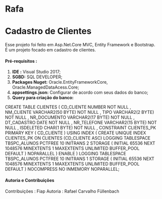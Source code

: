 # Rafa
<h1>Cadastro de Clientes</h1>

Esse projeto foi feito em Asp.Net.Core MVC, Entity Framework e Bootstrap.
É um projeto focado em cadastro de clientes.

<h4>Pré-requisitos :</h4>

1. <b>IDE :</b> Visual Studio 2017;
1. <b>SGBD:</b> SQL DEVELOPER;
1. <b>Packages Nuget:</b> Oracle.EntityFrameworkCore, Oracle.ManagedDataAcess.Core;
1. <b>appsettings.json:</b> Configurar de acordo com seus dados do banco;
1. <b>Query para criação do banco:</b>

CREATE TABLE CLIENTES 
(
  CD_CLIENTE NUMBER NOT NULL 
, NM_CLIENTE VARCHAR2(50 BYTE) NOT NULL 
, TIPO VARCHAR2(2 BYTE) NOT NULL 
, NR_DOCUMENTO VARCHAR2(17 BYTE) NOT NULL 
, DT_CADASTRO DATE NOT NULL 
, NR_TELEFONE VARCHAR2(15 BYTE) NOT NULL 
, ISDELETED CHAR(1 BYTE) NOT NULL 
, CONSTRAINT CLIENTES_PK PRIMARY KEY 
  (
    CD_CLIENTE 
  )
  USING INDEX 
  (
      CREATE UNIQUE INDEX CLIENTES_PK ON CLIENTES (CD_CLIENTE ASC) 
      LOGGING 
      TABLESPACE TBSPC_ALUNOS 
      PCTFREE 10 
      INITRANS 2 
      STORAGE 
      ( 
        INITIAL 65536 
        NEXT 1048576 
        MINEXTENTS 1 
        MAXEXTENTS UNLIMITED 
        BUFFER_POOL DEFAULT 
      ) 
      NOPARALLEL 
  )
  ENABLE 
) 
LOGGING 
TABLESPACE TBSPC_ALUNOS 
PCTFREE 10 
INITRANS 1 
STORAGE 
( 
  INITIAL 65536 
  NEXT 1048576 
  MINEXTENTS 1 
  MAXEXTENTS UNLIMITED 
  BUFFER_POOL DEFAULT 
) 
NOCOMPRESS 
NO INMEMORY 
NOPARALLEL;

<h4>Autoria e Contribuições</h4>

Contribuições : Fiap
Autoria : Rafael Carvalho Füllenbach

